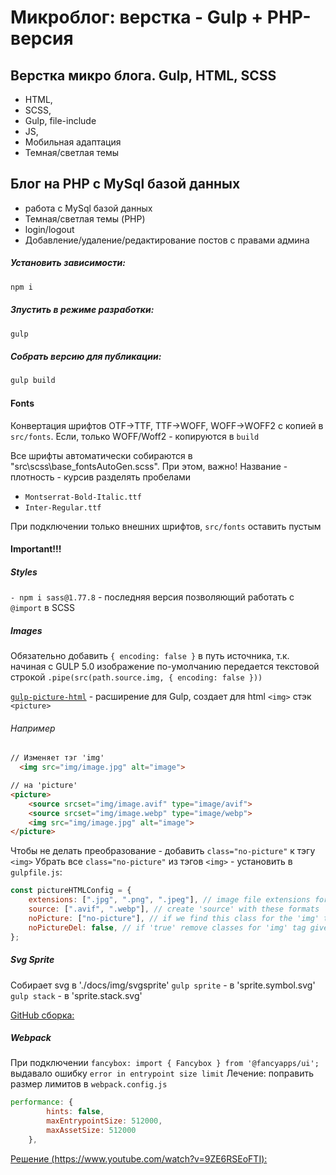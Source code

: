 # Микроблог: верстка - Gulp + PHP-версия

## Верстка микро блога. Gulp, HTML, SCSS

- HTML,
- SCSS,
- Gulp, file-include
- JS,
- Мобильная адаптация
- Темная/светлая темы

## Блог на PHP с MySql базой данных

- работа с MySql базой данных
- Темная/светлая темы (PHP)
- login/logout
- Добавление/удаление/редактирование постов с правами админа

##### Установить зависимости:

```bash
npm i
```

##### Зпустить в режиме разработки:

```bash
gulp
```

##### Собрать версию для публикации:

```bash
gulp build
```

#### Fonts

Конвертация шрифтов OTF->TTF, TTF->WOFF, WOFF->WOFF2 с копией в `src/fonts`.
Если, только WOFF/Woff2 - копируются в `build`

Все шрифты автоматически собираются в "src\scss\base\_fontsAutoGen.scss".
При этом, важно! Название - плотность - курсив разделять пробелами

- `Montserrat-Bold-Italic.ttf`
- `Inter-Regular.ttf`

При подключении только внешних шрифтов, `src/fonts` оставить пустым

#### Important!!!

##### Styles

`- npm i sass@1.77.8` - последняя версия позволяющий работать с `@import` в SCSS

##### Images

Обязательно добавить `{ encoding: false }` в путь источника, т.к. начиная с GULP 5.0 изображение по-умолчанию передается текстовой строкой
`.pipe(src(path.source.img, { encoding: false }))`

[`gulp-picture-html`](https://github.com/WpWebr/gulp-picture-html) - расширение для Gulp, создает для html `<img>` стэк `<picture>`

###### Например

```html
// Изменяет тэг 'img'
  <img src="img/image.jpg" alt="image">
```

```html
// на 'picture'
<picture>
    <source srcset="img/image.avif" type="image/avif">
    <source srcset="img/image.webp" type="image/webp">
    <img src="img/image.jpg" alt="image">
</picture>
```

Чтобы не делать преобразование - добавить `class="no-picture"` к тэгу `<img>`
Убрать все  `class="no-picture"` из тэгов `<img>` - установить в `gulpfile.js`:

```js
const pictureHTMLConfig = {
    extensions: [".jpg", ".png", ".jpeg"], // image file extensions for which we create 'picture'
    source: [".avif", ".webp"], // create 'source' with these formats
    noPicture: ["no-picture"], // if we find this class for the 'img' tag, then we don't create a 'picture' (multiple classes can be set)
    noPictureDel: false, // if 'true' remove classes for 'img' tag given in 'noSource:[]'
};
```

##### Svg Sprite

Собирает svg в './docs/img/svgsprite'
`gulp sprite` - в 'sprite.symbol.svg'
`gulp stack` - в 'sprite.stack.svg'

[GitHub сборка:](https://github.com/Kovalchuk-Alexandr/Gulp-v04-2025.git)

##### Webpack

При подключении `fancybox: import { Fancybox } from '@fancyapps/ui';`
выдавало ошибку `error in entrypoint size limit`
Лечение: поправить размер лимитов в `webpack.config.js`

```js
performance: {
        hints: false,
        maxEntrypointSize: 512000,
        maxAssetSize: 512000
    },
```

[Решение (https://www.youtube.com/watch?v=9ZE6RSEoFTI):](https://www.youtube.com/watch?v=9ZE6RSEoFTI)
